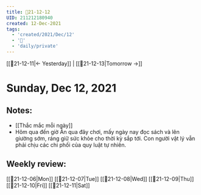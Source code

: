 ```yaml
---
title: 📝21-12-12
UID: 211212180940
created: 12-Dec-2021
tags:
  - 'created/2021/Dec/12'
  - '📅'
  - 'daily/private'
---
```

[[📝21-12-11|<- Yesterday]] | [[📝21-12-13|Tomorrow ->]]
# Sunday, Dec 12, 2021

## Notes:
- [[Thắc mắc mỗi ngày]]
- Hôm qua đến giờ Ân qua đây chơi, mấy ngày nay đọc sách và lên giường sớm, ráng giữ sức khỏe cho thời kỳ sắp tới. Con người vật lý vẫn phải chịu các chi phối của quy luật tự nhiên.


## Weekly review:
[[📝21-12-06|Mon]]
[[📝21-12-07|Tue]]
[[📝21-12-08|Wed]]
[[📝21-12-09|Thu]]
[[📝21-12-10|Fri]]
[[📝21-12-11|Sat]]
